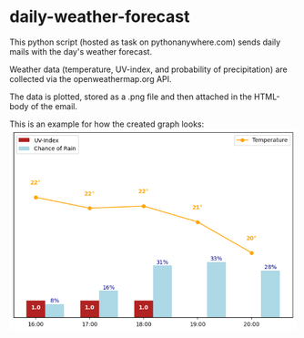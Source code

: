 # daily-weather-forecast
This python script (hosted as task on pythonanywhere.com) sends daily mails with the day's weather forecast.

Weather data (temperature, UV-index, and probability of precipitation) are collected via the openweathermap.org API.

The data is plotted, stored as a .png file and then attached in the HTML-body of the email.

This is an example for how the created graph looks:<br>
![todays_weather](https://github.com/nick-peter-marcus/daily-weather-forecast/blob/main/todays_weather.png?raw=true)
